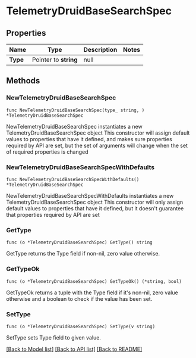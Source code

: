 # TelemetryDruidBaseSearchSpec

## Properties

Name | Type | Description | Notes
------------ | ------------- | ------------- | -------------
**Type** | Pointer to **string** | null | 

## Methods

### NewTelemetryDruidBaseSearchSpec

`func NewTelemetryDruidBaseSearchSpec(type_ string, ) *TelemetryDruidBaseSearchSpec`

NewTelemetryDruidBaseSearchSpec instantiates a new TelemetryDruidBaseSearchSpec object
This constructor will assign default values to properties that have it defined,
and makes sure properties required by API are set, but the set of arguments
will change when the set of required properties is changed

### NewTelemetryDruidBaseSearchSpecWithDefaults

`func NewTelemetryDruidBaseSearchSpecWithDefaults() *TelemetryDruidBaseSearchSpec`

NewTelemetryDruidBaseSearchSpecWithDefaults instantiates a new TelemetryDruidBaseSearchSpec object
This constructor will only assign default values to properties that have it defined,
but it doesn't guarantee that properties required by API are set

### GetType

`func (o *TelemetryDruidBaseSearchSpec) GetType() string`

GetType returns the Type field if non-nil, zero value otherwise.

### GetTypeOk

`func (o *TelemetryDruidBaseSearchSpec) GetTypeOk() (*string, bool)`

GetTypeOk returns a tuple with the Type field if it's non-nil, zero value otherwise
and a boolean to check if the value has been set.

### SetType

`func (o *TelemetryDruidBaseSearchSpec) SetType(v string)`

SetType sets Type field to given value.



[[Back to Model list]](../README.md#documentation-for-models) [[Back to API list]](../README.md#documentation-for-api-endpoints) [[Back to README]](../README.md)


